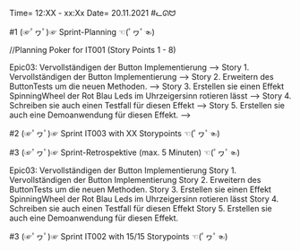 Time= 12:XX - xx:Xx
Date= 20.11.2021
#ᓚᘏᗢ


#1 (☞ﾟヮﾟ)☞ Sprint-Planning ☜(ﾟヮﾟ☜)

//Planning Poker for IT001 (Story Points 1 - 8)

Epic03: Vervollständigen der Button Implementierung -->
    Story 1. Vervollständigen der Button Implementierung -->
    Story 2. Erweitern des ButtonTests um die neuen Methoden. -->
    Story 3. Erstellen sie einen Effekt SpinningWheel der Rot Blau Leds im Uhrzeigersinn rotieren lässt -->
    Story 4. Schreiben sie auch einen Testfall für diesen Effekt -->
    Story 5. Erstellen sie auch eine Demoanwendung für diesen Effekt. -->


#2 (☞ﾟヮﾟ)☞ Sprint IT003 with XX Storypoints ☜(ﾟヮﾟ☜)


#3 (☞ﾟヮﾟ)☞ Sprint-Retrospektive (max. 5 Minuten)  ☜(ﾟヮﾟ☜)

Epic03: Vervollständigen der Button Implementierung
    Story 1. Vervollständigen der Button Implementierung
    Story 2. Erweitern des ButtonTests um die neuen Methoden.
    Story 3. Erstellen sie einen Effekt SpinningWheel der Rot Blau Leds im Uhrzeigersinn rotieren lässt
    Story 4. Schreiben sie auch einen Testfall für diesen Effekt
    Story 5. Erstellen sie auch eine Demoanwendung für diesen Effekt.

#3 (☞ﾟヮﾟ)☞ Sprint IT002 with 15/15 Storypoints ☜(ﾟヮﾟ☜)
